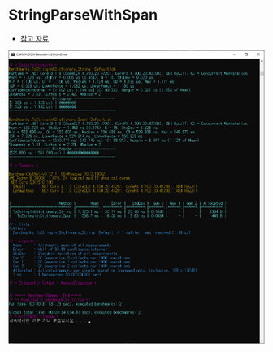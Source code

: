 # StringParseWithSpan

* [참고 자료](https://gist.github.com/bbartels/87c7daae28d4905c60ae77724a401b20)

<img src="https://github.com/junhun0106/CSharp/blob/main/Span/benchmark_result.png">
